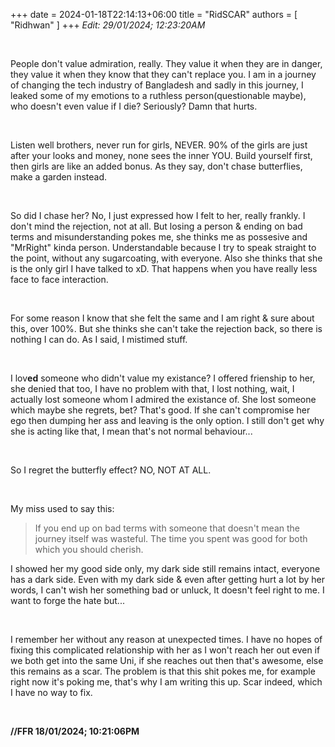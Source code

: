 +++ 
date = 2024-01-18T22:14:13+06:00
title = "RidSCAR"
authors = [ "Ridhwan" ]
+++
*Edit: 29/01/2024; 12:23:20AM*

<br>

People don't value admiration, really. They value it when they are in danger, they value it when they know that they can't replace you. I am in a journey of changing the tech industry of Bangladesh and sadly in this journey, I leaked some of my emotions to a ruthless person(questionable maybe), who doesn't even value if I die? Seriously? Damn that hurts.

<br>

Listen well brothers, never run for girls, NEVER. 90% of the girls are just after your looks and money, none sees the inner YOU. Build yourself first, then girls are like an added bonus. As they say, don't chase butterflies, make a garden instead.

<br>

So did I chase her? No, I just expressed how I felt to her, really frankly. I don't mind the rejection, not at all. But losing a person & ending on bad terms and misunderstanding pokes me, she thinks me as possesive and "MrRight" kinda person. Understandable because I try to speak straight to the point, without any sugarcoating, with everyone. Also she thinks that she is the only girl I have talked to xD. That happens when you have really less face to face interaction.

<br>

For some reason I know that she felt the same and I am right & sure about this, over 100%. But she thinks she can't take the rejection back, so there is nothing I can do. As I said, I mistimed stuff.

<br>

I lov**ed** someone who didn't value my existance? I offered frienship to her, she denied that too, I have no problem with that, I lost nothing, wait, I actually lost someone whom I admired the existance of. She lost someone which maybe she regrets, bet? That's good. If she can't compromise her ego then dumping her ass and leaving is the only option. I still don't get why she is acting like that, I mean that's not normal behaviour...

<br>

So I regret the butterfly effect? NO, NOT AT ALL.

<br>

My miss used to say this:

>If you end up on bad terms with someone that doesn't mean the journey itself was wasteful. The time you spent was good for both which you should cherish.

I showed her my good side only, my dark side still remains intact, everyone has a dark side. Even with my dark side & even after getting hurt a lot by her words, I can't wish her something bad or unluck, It doesn't feel right to me. I want to forge the hate but...

<br>

I remember her without any reason at unexpected times. I have no hopes of fixing this complicated relationship with her as I won't reach her out even if we both get into the same Uni, if she reaches out then that's awesome, else this remains as a scar. The problem is that this shit pokes me, for example right now it's poking me, that's why I am writing this up. Scar indeed, which I have no way to fix.

<br>

**//FFR 18/01/2024; 10:21:06PM**

